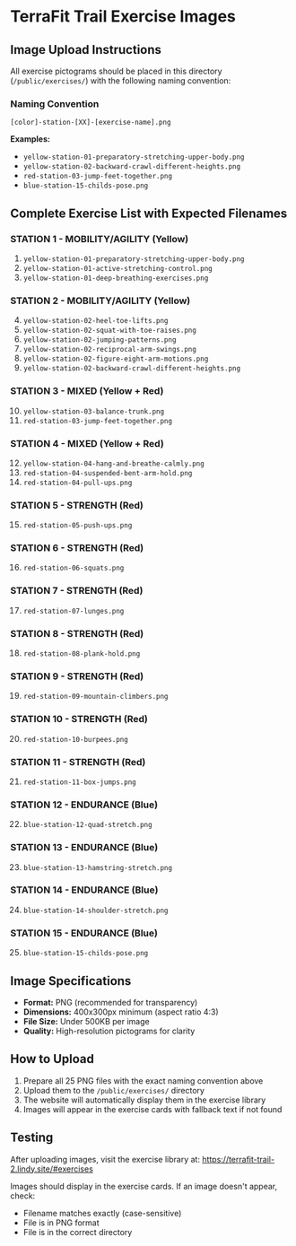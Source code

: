 # TerraFit Trail Exercise Images

## Image Upload Instructions

All exercise pictograms should be placed in this directory (`/public/exercises/`) with the following naming convention:

### Naming Convention
`[color]-station-[XX]-[exercise-name].png`

**Examples:**
- `yellow-station-01-preparatory-stretching-upper-body.png`
- `yellow-station-02-backward-crawl-different-heights.png`
- `red-station-03-jump-feet-together.png`
- `blue-station-15-childs-pose.png`

## Complete Exercise List with Expected Filenames

### STATION 1 - MOBILITY/AGILITY (Yellow)
1. `yellow-station-01-preparatory-stretching-upper-body.png`
2. `yellow-station-01-active-stretching-control.png`
3. `yellow-station-01-deep-breathing-exercises.png`

### STATION 2 - MOBILITY/AGILITY (Yellow)
4. `yellow-station-02-heel-toe-lifts.png`
5. `yellow-station-02-squat-with-toe-raises.png`
6. `yellow-station-02-jumping-patterns.png`
7. `yellow-station-02-reciprocal-arm-swings.png`
8. `yellow-station-02-figure-eight-arm-motions.png`
9. `yellow-station-02-backward-crawl-different-heights.png`

### STATION 3 - MIXED (Yellow + Red)
10. `yellow-station-03-balance-trunk.png`
11. `red-station-03-jump-feet-together.png`

### STATION 4 - MIXED (Yellow + Red)
12. `yellow-station-04-hang-and-breathe-calmly.png`
13. `red-station-04-suspended-bent-arm-hold.png`
14. `red-station-04-pull-ups.png`

### STATION 5 - STRENGTH (Red)
15. `red-station-05-push-ups.png`

### STATION 6 - STRENGTH (Red)
16. `red-station-06-squats.png`

### STATION 7 - STRENGTH (Red)
17. `red-station-07-lunges.png`

### STATION 8 - STRENGTH (Red)
18. `red-station-08-plank-hold.png`

### STATION 9 - STRENGTH (Red)
19. `red-station-09-mountain-climbers.png`

### STATION 10 - STRENGTH (Red)
20. `red-station-10-burpees.png`

### STATION 11 - STRENGTH (Red)
21. `red-station-11-box-jumps.png`

### STATION 12 - ENDURANCE (Blue)
22. `blue-station-12-quad-stretch.png`

### STATION 13 - ENDURANCE (Blue)
23. `blue-station-13-hamstring-stretch.png`

### STATION 14 - ENDURANCE (Blue)
24. `blue-station-14-shoulder-stretch.png`

### STATION 15 - ENDURANCE (Blue)
25. `blue-station-15-childs-pose.png`

## Image Specifications

- **Format:** PNG (recommended for transparency)
- **Dimensions:** 400x300px minimum (aspect ratio 4:3)
- **File Size:** Under 500KB per image
- **Quality:** High-resolution pictograms for clarity

## How to Upload

1. Prepare all 25 PNG files with the exact naming convention above
2. Upload them to the `/public/exercises/` directory
3. The website will automatically display them in the exercise library
4. Images will appear in the exercise cards with fallback text if not found

## Testing

After uploading images, visit the exercise library at:
https://terrafit-trail-2.lindy.site/#exercises

Images should display in the exercise cards. If an image doesn't appear, check:
- Filename matches exactly (case-sensitive)
- File is in PNG format
- File is in the correct directory
